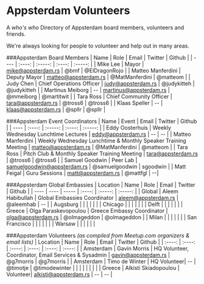 # Appsterdam Volunteers
A _who's who_ Directory of Appsterdam board members, volunteers and friends.

We're always looking for people to volunteer and help out in many areas. 


###Appsterdam Board Members 
| Name | Role | Email | Twitter | Github |
| ---- | :----: | :-----: | :----: | :-----: |
| Mike Lee | Mayor | mike@appsterdam.rs | @bmf | @ElDragonRojo |
| Matteo Manferdini | Deputy Mayor | matteo@appsterdam.rs | @MatManferdini | @matteom |
| Judy Chen | Chief Operations Officer | judy@appsterdam.rs | @judykitteh | @judykitteh | 
| Martinus Meiborg | -- | martinus@appsterdam.rs | @mmeiborg | @martitwit |
| Tara Ross | Chief Community Officer | tara@appsterdam.rs | @tross6 | @tross6 |
| Klaas Speller | -- | klaas@appsterdam.rs | @spllr | @spllr |

###Appsterdam Event Coordinators 
| Name | Event | Email | Twitter | Github |
| ---- | :----: | :-----: | :----: | :-----: |
| Eddy Oosterhuis | Weekly Wednesday Lunchtime Lectures | eddy@appsterdam.rs | -- | -- |
| Matteo Manferdini | Weekly Wednesday Lunchtime & Monthly Speaker Training Meeting | matteo@appsterdam.rs | @MatManferdini | @matteom |
| Tara Ross | Pitch Club & Monthly Speaker Training Meeting | tara@appsterdam.rs | @tross6 | @tross6 |
| Samuel Goodwin | Peer Lab | samuelgoodwin@appsterdam.rs | @samuelgoodwin | sgoodwin |
| Matt Feigal | Guru Sessions | matt@appsterdam.rs | @mattfgl | --| 


###Appsterdam Global Embassies
| Location | Name | Role | Email | Twitter | Github | 
| ---- | ---- | ----- | :----: | :-----: | :-----: |
| Global | Aleem Habibullah | Global Embassies Coordinator | aleem@appsterdam.rs | @aleemhab | -- |
| Augsburg | | | | | |
| Chicago | | | | | |
| Delft | | | | | |
| Greece | Olga Paraskevopoulou | Greece Embassy Coordinator | olga@appsterdam.rs | @olmageddon | @olmageddon |
| Milan | | | | | |
| San Francisco | | | | | |
| Warsaw | | | | | |


###Appsterdam Volunteers 
_(as compiled from Meetup.com organizers & email lists)_
| Location | Name | Role | Email | Twitter | Github |
| :----: | :----: | :----: | :----: | :----: | :----: |
| Amsterdam | Gavin Morris | HQ Volunteer, Coordinator, Email Services & Sysadmin | gavin@appsterdam.rs | @g7morris | @g7morris |
| Amsterdam | Timo de Winter | HQ Volunteer| -- | @timotje | @timodewinter | 
| | | | | | |
| Greece | Alkisti Skiadopoulou | Volunteer| alkisti@appsterdam.rs | -- | -- |
